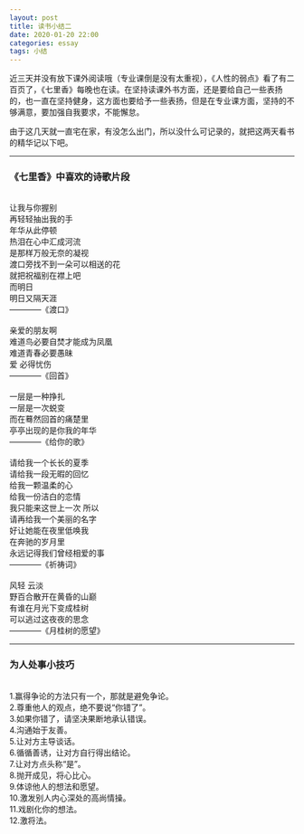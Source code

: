```yaml
---
layout: post
title: 读书小结二
date: 2020-01-20 22:00
categories: essay
tags: 小结
---
```


近三天并没有放下课外阅读哦（专业课倒是没有太重视），《人性的弱点》看了有二百页了，《七里香》每晚也在读。在坚持读课外书方面，还是要给自己一些表扬的，也一直在坚持健身，这方面也要给予一些表扬，但是在专业课方面，坚持的不够满意，要加强自我要求，不能懈怠。

由于这几天就一直宅在家，有没怎么出门，所以没什么可记录的，就把这两天看书的精华记以下吧。

----------------------------------------
<h3>《七里香》中喜欢的诗歌片段</h3><br/>
让我与你握别<br/>
再轻轻抽出我的手<br/>                                
年华从此停顿<br/>                                    
热泪在心中汇成河流  <br/>                            
是那样万般无奈的凝视 <br/>                                    
渡口旁找不到一朵可以相送的花  <br/>                   
就把祝福别在襟上吧  <br/>                            
而明日   <br/>                                      
明日又隔天涯  <br/>                                  
        ————《渡口》   <br/><br/>                                  
亲爱的朋友啊<br/>
难道鸟必要自焚才能成为凤凰<br/>
难道青春必要愚昧<br/>
爱 必得忧伤<br/>
        ————《回首》<br/><br/>
一层是一种挣扎<br/>
一层是一次蜕变<br/>
而在蓦然回首的痛楚里<br/>
亭亭出现的是你我的年华<br/>
        ————《给你的歌》<br/><br/>
请给我一个长长的夏季<br/>
请给我一段无暇的回忆<br/>
给我一颗温柔的心<br/>
给我一份洁白的恋情<br/>
我只能来这世上一次 所以<br/>
请再给我一个美丽的名字<br/>
好让她能在夜里低唤我<br/>
在奔驰的岁月里<br/>
永远记得我们曾经相爱的事<br/>
        ————《祈祷词》<br/><br/>
风轻 云淡<br/>
野百合散开在黄昏的山巅<br/>
有谁在月光下变成桂树<br/>
可以逃过这夜夜的思念<br/>
        ————《月桂树的愿望》<br/>

----------------------------------------
<h3>为人处事小技巧</h3><br/>
  1.赢得争论的方法只有一个，那就是避免争论。<br/>
  2.尊重他人的观点，绝不要说“你错了”。<br/>
  3.如果你错了，请坚决果断地承认错误。<br/>
  4.沟通始于友善。<br/>
  5.让对方主导谈话。<br/>
  6.循循善诱，让对方自行得出结论。<br/>
  7.让对方点头称“是”。<br/>
  8.抛开成见，将心比心。<br/>
  9.体谅他人的想法和愿望。<br/>
  10.激发别人内心深处的高尚情操。<br/>
  11.戏剧化你的想法。<br/>
  12.激将法。
